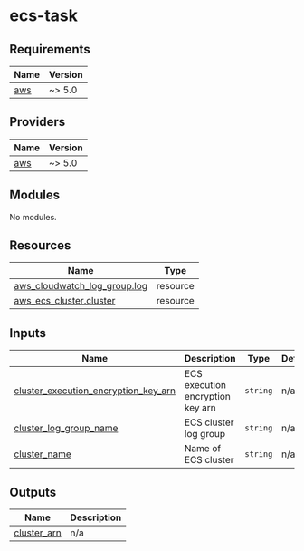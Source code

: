 # ecs-task

<!-- BEGINNING OF PRE-COMMIT-TERRAFORM DOCS HOOK -->
## Requirements

| Name | Version |
|------|---------|
| <a name="requirement_aws"></a> [aws](#requirement\_aws) | ~> 5.0 |

## Providers

| Name | Version |
|------|---------|
| <a name="provider_aws"></a> [aws](#provider\_aws) | ~> 5.0 |

## Modules

No modules.

## Resources

| Name | Type |
|------|------|
| [aws_cloudwatch_log_group.log](https://registry.terraform.io/providers/hashicorp/aws/latest/docs/resources/cloudwatch_log_group) | resource |
| [aws_ecs_cluster.cluster](https://registry.terraform.io/providers/hashicorp/aws/latest/docs/resources/ecs_cluster) | resource |

## Inputs

| Name | Description | Type | Default | Required |
|------|-------------|------|---------|:--------:|
| <a name="input_cluster_execution_encryption_key_arn"></a> [cluster\_execution\_encryption\_key\_arn](#input\_cluster\_execution\_encryption\_key\_arn) | ECS execution encryption key arn | `string` | n/a | yes |
| <a name="input_cluster_log_group_name"></a> [cluster\_log\_group\_name](#input\_cluster\_log\_group\_name) | ECS cluster log group | `string` | n/a | yes |
| <a name="input_cluster_name"></a> [cluster\_name](#input\_cluster\_name) | Name of ECS cluster | `string` | n/a | yes |

## Outputs

| Name | Description |
|------|-------------|
| <a name="output_cluster_arn"></a> [cluster\_arn](#output\_cluster\_arn) | n/a |
<!-- END OF PRE-COMMIT-TERRAFORM DOCS HOOK -->
